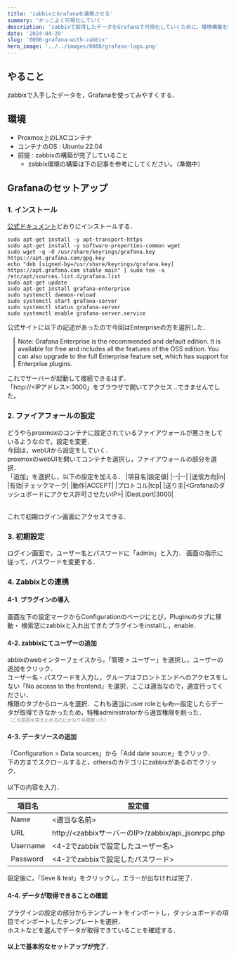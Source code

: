 ```yaml
---
title: 'zabbixとGrafanaを連携させる'
summary: 'かっこよく可視化していく'
description: 'zabbixで取得したデータをGrafanaで可視化していくために，環境構築を行います．'
date: '2024-04-29'
slug: '0008-grafana-with-zabbix'
hero_image: '../../images/0008/grafana-logo.png'
---
```


## やること
zabbixで入手したデータを，Grafanaを使ってみやすくする．

## 環境
- Proxmox上のLXCコンテナ
- コンテナのOS : Ubuntu 22.04
- 前提 : zabbixの構築が完了していること
  - zabbix環境の構築は下の記事を参考にしてください。（準備中）

## Grafanaのセットアップ
### 1. インストール
[公式ドキュメント](https://grafana.com/docs/grafana/latest/setup-grafana/installation/debian/)どおりにインストールする．
```
sudo apt-get install -y apt-transport-https
sudo apt-get install -y software-properties-common wget
sudo wget -q -O /usr/share/keyrings/grafana.key https://apt.grafana.com/gpg.key
echo "deb [signed-by=/usr/share/keyrings/grafana.key] https://apt.grafana.com stable main" | sudo tee -a /etc/apt/sources.list.d/grafana.list
sudo apt-get update
sudo apt-get install grafana-enterprise
sudo systemctl daemon-reload
sudo systemctl start grafana-server
sudo systemctl status grafana-server
sudo systemctl enable grafana-server.service
```
公式サイトに以下の記述があったので今回はEnterpriseの方を選択した．
<div style="margin-left: 1em; padding-left: 0.5em; border-left: 3px solid gray;">
<p>
Note: Grafana Enterprise is the recommended and default edition. It is available for free and includes all the features of the OSS edition. You can also upgrade to the full Enterprise feature set, which has support for Enterprise plugins.
</p>
</div>

これでサーバーが起動して接続できるはず．<br/>
「http://<IPアドレス>:3000」をブラウザで開いてアクセス…できませんでした。

### 2. ファイアフォールの設定
どうやらproxmoxのコンテナに設定されているファイアウォールが悪さをしているようなので，設定を変更．<br/>
今回は，webUIから設定をしていく．<br/>
proxmoxのwebUIを開いてコンテナを選択し，ファイアウォールの部分を選択．<br/>
「追加」を選択し，以下の設定を加える．
|項目名|設定値|
|--|--|
|送信方向|in|
|有効|チェックマーク|
|動作|ACCEPT|
|プロトコル|tcp|
|送り主|<Grafanaのダッシュボードにアクセス許可させたいIP>|
|Dest.port|3000|

<br/>
これで初期ログイン画面にアクセスできる．

### 3. 初期設定
ログイン画面で，ユーザー名とパスワードに「admin」と入力．
画面の指示に従って，パスワードを変更する．


### 4. Zabbixとの連携
#### 4-1. プラグインの導入
画面左下の設定マークからConfigurationのページにとび，Pluginsのタブに移動・
検索窓にzabbixと入れ出てきたプラグインをinstallし，enable．

#### 4-2. zabbixにてユーザーの追加
abbixのwebインターフェイスから，「管理 > ユーザー」を選択し，ユーザーの追加をクリック．<br/>
ユーザー名・パスワードを入力し，グループはフロントエンドへのアクセスをしない「No access to the frontend」を選択．ここは適当なので，適宜行ってください．<br/>
権限のタブからロールを選択．これも適当にuser roleと<strike>した．</strike>設定したらデータが取得できなかったため，特権administratorから適宜権限を削った．<br/>
<span style="font-size:75%; color:gray;">（この原因を突き止めるのにかなり手間取った）</span>

#### 4-3. データソースの追加
「Configuration > Data sources」から「Add date source」をクリック．<br/>
下の方までスクロールすると，othersのカテゴリにzabbixがあるのでクリック．<br/>
<br/>
以下の内容を入力．

|項目名|設定値|
|--|--|
|Name|<適当な名前>|
|URL|http://<zabbixサーバーのIP>/zabbix/api_jsonrpc.php|
|Username|<4-2でzabbixで設定したユーザー名>|
|Password|<4-2でzabbixで設定したパスワード>|


設定後に，「Seve & test」をクリックし，エラーが出なければ完了．

#### 4-4. データが取得できることの確認
プラグインの設定の部分からテンプレートをインポートし，ダッシュボードの項目でインポートしたテンプレートを選択．<br/>
ホストなどを選んでデータが取得できていることを確認する．<br/>
<br/>
**以上で基本的なセットアップが完了．**
